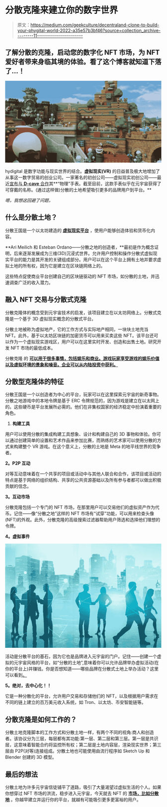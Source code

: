 # 分散克隆来建立你的数字世界

> 原文：<https://medium.com/geekculture/decentraland-clone-to-build-your-phygital-world-2022-a35e57b3bf46?source=collection_archive---------11----------------------->

## 了解分散的克隆，启动您的数字化 NFT 市场，为 NFT 爱好者带来身临其境的体验。看了这个博客就知道下落了…！

![](img/a31fb434f2ff85db926ab9b6110e5297.png)

hydigital 是数字功能与现实世界的结合。**虚拟现实(VR)** 的日益普及极大地增加了从事这一数字贸易的创业公司。一家著名的初创公司——虚拟现实初创公司——最近[宣布与 **D-cave** 合作](https://ambcrypto.com/could-decentralands-phygital-move-be-the-catalyst-for-mana-land-sales/)其**“物理”手表。截至目前，这款手表似乎在元宇宙获得了可穿戴的名称。(通过这样做)分散的土地希望吸引更多的品牌用户到平台。**

*嗯，我想这回避了问题，*

## **什么是分散土地？**

分散王国是一个以太坊建造的 [**虚拟现实平台**](https://www.appdupe.com/decentraland-clone?utm_source=Medium&utm_medium=Blog&utm_campaign=Narmatha) ，使用户能够创造体验和货币化内容。

**Ari Meilich 和 Esteban Ordano——分散之地的创造者，**最初是作为概念证明，后来逐渐发展成为三维(3D)沉浸式世界。允许用户控制和操作分散式虚拟现实平台的能力是其开发的关键组成部分。用户可以在这个平台上拥有土地并要求虚拟土地的所有权，因为它是建立在区块链网络上的。

这些特点促使商业平台创建自己的区块链驱动的 NFT 市场，如分散的土地，并迅速调查广泛的收入潜力。

## **融入 NFT 交易与分散式克隆**

分散克隆体的概念受到元宇宙技术的启发，该项目建立在以太坊网络上。分散式克隆是一个基于 3D 虚拟现实概念的分散式平台。

分散土地被称为虚拟地产，它的工作方式与实际地产相同，一块块土地充当 NFT。此外，基于以太坊区块链的加密货币可以用来买卖这些 NFT。该平台还可以作为一个虚拟现实游戏区，用户可以在这里实时开发、创造和出售土地。研究开发 NFT 市场的最低成本。

分散克隆 的 [**可以用于很多事情，包括娱乐和商业。游戏玩家享受游戏的娱乐价值以及虚拟环境的景象和噪音。企业可以从内陆投资中获利。**](https://www.appdupe.com/decentraland-clone?utm_source=Medium&utm_medium=Blog&utm_campaign=Narmatha)

## **分散型克隆体的特征**

分散王国是一个以创造者为中心的平台，玩家可以在这里探索元宇宙的新奇事物。分散之地游戏中的本地令牌是基于 ERC 令牌规范的，因为游戏是建立在以太网上的。这些硬币是平台发展所必需的。他们在非集权国家的经济稳定中扮演着重要的角色。

1.  **构建工具**

用户可以使用分散的集成构建工具想象、设计和构建自己的 3D 事物和体验。你可以通过创建简单的设置和艺术作品来参加比赛，而熟练的艺术家可以使用分散的方式来构建整个 VR 游戏。在这个意义上，分散的土地是 Meta 的地平线世界的竞争者。

**2。P2P 互动**

对等互动意味着在一个共享的项目或活动中与其他人联合和合作，该项目或活动的特点是基于网络的组织结构、共享的公共资源基础以及所有参与者都可以做出积极贡献的信念。

**3。互动市场**

分散克隆包括一个专门的 NFT 市场，在那里用户可以交易他们的虚拟资产作为代币。记住——像“分散之地”这样的 NFT 市场有“试穿”功能，可以用来检查头像(NFT)的外观。此外，分散克隆的高级搜索过滤器帮助用户筛选和选择他们理想的令牌。

**4。虚拟事件**

![](img/9ce7c502e7145ef0b560a89b69f6745f.png)

活动是分散平台的基石，因为它也是品牌进入元宇宙的门户。记住——创建一个虚拟的元宇宙风格的平台，如“分散的土地”,意味着你可以允许品牌举办虚拟活动(在你的平台上)并赚钱。你是否想知道——哪些品牌在分散式土地上举办活动？这里可以看到[。](https://events.decentraland.org/)

**5。绝对，去中心化！！**

它是一种分散化的平台，允许用户交易和存储他们的 NFT，以及根据用户需求在不同的链上建立的百万美元收入系统，如 Tron、以太坊、币安智能链等。

## **分散克隆是如何工作的？**

分散土地克隆脚本的工作方式和分散土地一样，有两个不同的视角:商人和创造者。该协议分为三层，每层都有其功能:第一层、第二层和第三层。第一层是共识层，这意味着智能合约将监控所有权；第二层是土地内容层，渲染现实世界；第三层由 P2P(对等)连接组成。分散土地也可能使用由流行程序如 Sketch Up 和 Blender 创建的 3D 模型。

## **最后的想法**

分散土地为许多元宇宙信徒铺平了道路，吸引了大量渴望过虚拟生活的个人。如果你想穿过 NFT 市场的洪流，稳步进入元宇宙，今天就去 NFT 的 [**市场，比如分散地**](https://www.appdupe.com/decentraland-clone?utm_source=Medium&utm_medium=Blog&utm_campaign=Narmatha) 。你越早建立并运行你的平台，就越有可能吸引更多更富裕的用户。